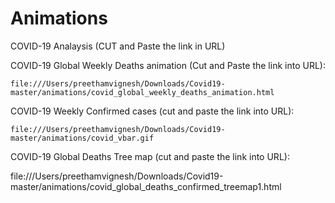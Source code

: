 # Animations
COVID-19 Analaysis (CUT and Paste the link in URL)

COVID-19 Global Weekly Deaths animation (Cut and Paste the link into URL):

    file:///Users/preethamvignesh/Downloads/Covid19-master/animations/covid_global_weekly_deaths_animation.html

COVID-19 Weekly Confirmed cases (cut and paste the link into URL):

    file:///Users/preethamvignesh/Downloads/Covid19-master/animations/covid_vbar.gif

COVID-19 Global Deaths Tree map (cut and paste the link into URL):

file:///Users/preethamvignesh/Downloads/Covid19-master/animations/covid_global_deaths_confirmed_treemap1.html
